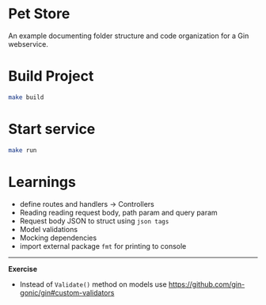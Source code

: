 # Pet Store

An example documenting folder structure and code organization for a Gin webservice.
    
# Build Project
```sh
make build
```

# Start service
```sh
make run
```

# Learnings
- define routes and handlers -> Controllers 
- Reading reading request body, path param and query param
- Request body JSON to struct using `json tags`
- Model validations
- Mocking dependencies 
- import external package `fmt` for printing to console

---

**Exercise**
- Instead of `Validate()` method on models use https://github.com/gin-gonic/gin#custom-validators